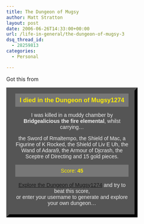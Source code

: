 ```yaml
---
title: The Dungeon of Mugsy
author: Matt Stratton
layout: post
date: 2006-06-26T14:33:00+00:00
url: /life-in-general/the-dungeon-of-mugsy-3
dsq_thread_id:
  - 28259813
categories:
  - Personal

---
```

Got this from

<div style="background-color:#555;color:#eee;border:8px #000 outset;width:60%;font-family:helvetica, sans-serif;text-align:center;padding:8px 16px;">
  <h3 style="color:#fe0;background-color:#777;margin:0;padding:8px;">
    I died in the Dungeon of Mugsy1274
  </h3>
  
  <p>
    I was killed in a muddy chamber by <b>Bridgealicious the fire elemental</b>, whilst carrying&#8230;
  </p>
  
  <p>
    the Sword of Rmaltempo, the Shield of Mac, a Figurine of K Rocked, the Shield of Liv E Uh, the Wand of Adara9, the Armour of Djcrash, the Sceptre of Directing and 15 gold pieces.
  </p>
  
  <p style="color:#fe0;background-color:#777;padding:8px;">
    Score: <b>45</b>
  </p>
  
  <p>
    <a href="https://thesurrealist.co.uk/dungeon?user=mugsy1274">Explore the Dungeon of Mugsy1274</a> and try to beat this score,<br />or enter your username to generate and explore your own dungeon&#8230;</div>